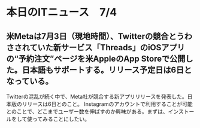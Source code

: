 # 本日のITニュース　7/4

## 米Metaは7月3日（現地時間）、Twitterの競合とうわさされていた新サービス「Threads」のiOSアプリの“予約注文”ページを米AppleのApp Storeで公開した。日本語もサポートする。リリース予定日は6日となっている。

Twitterの混乱が続く中で、Meta社が競合する新アプリリリースを発表した。日本版のリリースは6日とのこと。
Instagramのアカウントで利用することが可能とのことで、どこまでユーザー数を伸ばすのか興味がある。まずは、インストールをして使ってみることにしたい。

